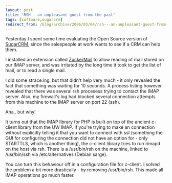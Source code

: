 ```yaml
---
layout: post
title: 'RSH - an unpleasant guest from the past'
tags: [software,sugarcrm]
redirect_from: /blog/archive/2006/03/04/rsh---an-unpleasant-guest-from-the-past
---
```


Yesterday I spent some time evaluating the Open Source version of
[SugarCRM](http://sugarforge.org), since the salespeople at work wants
to see if a CRM can help them.

I installed an extension called
[ZuckerMail](http://www.sugarforge.org/projects/zuckermail/) to allow
reading of mail stored on our IMAP server, and was irritated by the long
time it took to get the list of mail, or to read a single mail.

I did some strace:ing, but that didn't help very much - it only revealed
the fact that something was waiting for 10 seconds. A process listing
however revealed that there was several rsh procesess trying to contact
the IMAP server. Also, my firewall's log had blocked several connection
attempts from this machine to the IMAP server on port 22 (ssh).

Aha.. but why!

It turns out that the IMAP library for PHP is built on top of the
ancient c-client library from the UW IMAP. If you're trying to make an
connection without explicitly telling it that you want to connect with
ssl (something the GUI for configuring the connection did not have an
option for - only STARTTLS, which is another thing), the c-client
library tries to run rimapd on the host via rsh. There is a /usr/bin/rsh
on the machine, linked to /usr/bin/ssh via /etc/alternatives (Debian
sarge).

You can turn this behaviour off in a configuration file for c-client. I
solved the problem a bit more drastically - by removing /usr/bin/rsh.
This made all IMAP operations go much faster.

